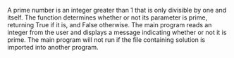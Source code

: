 A prime number is an integer greater than 1 that is only divisible by one and itself.
The function determines whether or not its parameter is prime, returning
True if it is, and False otherwise. The main program reads an integer
from the user and displays a message indicating whether or not it is prime. 
The main program will not run if the file containing solution is imported
into another program.
